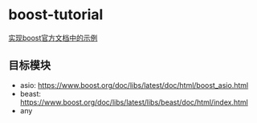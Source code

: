 # boost-tutorial

[实现boost官方文档中的示例](https://www.boost.org/libraries/latest/grid/)

## 目标模块

- asio: https://www.boost.org/doc/libs/latest/doc/html/boost_asio.html
- beast: https://www.boost.org/doc/libs/latest/libs/beast/doc/html/index.html
- any